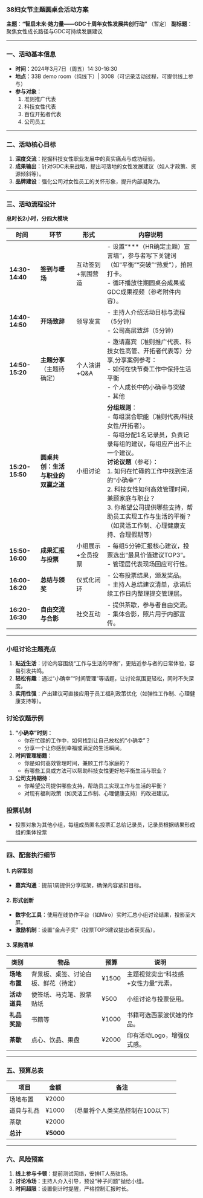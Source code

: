 
### **38妇女节主题圆桌会活动方案**  
**主题**：**“智启未来·她力量——GDC十周年女性发展共创行动”**  （暂定）
**副标题**：聚焦女性成长路径与GDC可持续发展建议  

---

### **一、活动基本信息**
- **时间**：2024年3月7日（周五）14:30-16:30  
- **地点**：33B demo room（纯线下）| 3008（可记录活动过程，可提供线上参与）
- **参与对象**：  
  1. 准则推广代表
  2. 科技女性代表
  3. 百位开拓者代表
  4. 公司员工

---

### **二、活动核心目标**
1. **深度交流**：挖掘科技女性职业发展中的真实痛点与成功经验。  
2. **成果输出**：针对GDC未来战略，提出可落地的女性发展建议（如人才政策、资源倾斜等）。  
3. **品牌建设**：强化公司对女性员工的关怀形象，提升内部凝聚力。  

---

### **三、活动流程设计**  
**总时长2小时，分四大模块**

| **时间**          | **环节**              | **形式**    | **内容说明**                                                                                                                                                                                                               |
| --------------- | ------------------- | --------- | ---------------------------------------------------------------------------------------------------------------------------------------------------------------------------------------------------------------------- |
| **14:30-14:40** | **签到与暖场**           | 互动签到+氛围营造 | - 设置“\*\*\*（HR确定主题）宣言墙”，参与者写下关键词（如“平衡”“突破”“热爱”），拍照打卡。  <br>- 循环播放往期圆桌会成果或GDC成果视频（参考附件内容）。                                                                                                                              |
| **14:40-14:50** | **开场致辞**            | 领导发言      | - 主持人介绍活动目标与流程（5分钟）<br>- 公司高层致辞（5分钟）                                                                                                                                                                                   |
| **14:50-15:20** | **主题分享**（主题待确定）     | 个人演讲+Q&A  | - 邀请嘉宾（准则推广代表、科技女性高管、开拓者代表等）分享,分享案例参考：  <br>- 如何在快节奏工作中保持生活平衡  <br>- 个人成长中的小确幸与突破  <br>- 其他                                                                                                                            |
| **15:20-15:50** | **圆桌共创：生活与职业的双赢之道** | 小组讨论      | **分组规则**：  <br>- 每组混合职能（准则代表/科技女性/开拓者）。  <br>- 每组分配1名记录员，负责记录每组的建议，每组应产出不止一个建议。  <br>**讨论议题**（参考）：  <br>1. 如何在忙碌的工作中找到生活的“小确幸”？  <br>2. 科技女性如何高效管理时间，兼顾家庭与职业？  <br>3. 你希望公司提供哪些支持，帮助员工实现工作与生活的平衡？（如灵活工作制、心理健康支持、合理假期等） |
| **15:50-16:00** | **成果汇报与投票**         | 小组展示+全员投票 | - 每组5分钟汇报核心建议，投票选出“最具价值建议TOP3”。  <br>- 管理层代表现场回应可行性。                                                                                                                                                                   |
| **16:00-16:20** | **总结与颁奖**           | 仪式化闭环     | - 公布投票结果，颁发奖品。  <br>- 主持人总结建议清单，承诺后续工作日内整理提交管理层。                                                                                                                                                                       |
| **16:20-16:30** | **自由交流与合影**         | 社交互动      | - 提供茶歇，参与者自由交流。  <br>- 集体合影，照片用于内部宣传。                                                                                                                                                                                  |

---

### **小组讨论主题亮点**

1. **贴近生活**：讨论内容围绕“工作与生活的平衡”，更贴近参与者的日常体验，容易引发共鸣。
2. **轻松有趣**：通过“小确幸”“时间管理”等话题，让讨论氛围更轻松，同时不失深度。
3. **实用性强**：产出建议可直接应用于员工福利政策优化（如弹性工作制、心理健康支持等）。

### **讨论议题示例**

1. **“小确幸”时刻**：
    - 你在忙碌的工作中，如何找到让自己放松的“小确幸”？
    - 分享一个让你感到幸福或满足的生活瞬间。
2. **时间管理秘籍**：
    - 你是如何高效管理时间，兼顾工作与家庭的？
    - 有哪些工具或方法可以帮助科技女性更好地平衡生活与职业？
3. **公司支持期待**：
    - 你希望公司提供哪些支持，帮助员工实现工作与生活的平衡？
    - 对现有福利政策（如灵活工作制、心理健康支持）的改进建议。

### 投票机制

- 投票对象为其他小组，每组成员匿名投票汇总给记录员，记录员根据结果形成组的集体投票

---

### **四、配套执行细节**  
#### **1. 内容策划**  

- **嘉宾沟通**：提前1周提供分享框架，确保内容紧扣目标。  

#### **2. 形式创新**  
- **数字化工具**：使用在线协作平台（如Miro）实时汇总小组讨论结果，投影至大屏。  
- **激励机制**：设置“金点子奖”（投票TOP3建议提出者获奖品）。  

#### **3. 采购清单**  

| **类别**   | **物品**             | **预算** | **说明**              |
| -------- | ------------------ | ------ | ------------------- |
| **场地布置** | 背景板、桌签、讨论白板、鲜花（待定） | ¥1500  | 主题视觉突出“科技感+女性力量”元素。 |
| **活动道具** | 便签纸、马克笔、投票贴纸       | ¥500   | 小组讨论与投票使用。          |
| **礼品奖励** | 书籍等                | ¥1000  | 书籍可选西蒙波伏娃的作品。       |
| **茶歇**   | 点心、饮品、果盘           | ¥2000  | 印有活动Logo，增强仪式感。     |


---

### **五、预算总表**  

| **项目** | **金额**    | 备注                 |
| ------ | --------- | ------------------ |
| 场地布置   | ¥2000     |                    |
| 道具与礼品  | ¥1000     | （尽量将个人类奖品控制在100以下） |
| 茶歇     | ¥2000     |                    |
| **总计** | **¥5000** |                    |

---

### **六、风险预案**  
1. **线上参与卡顿**：提前测试网络，安排IT人员驻场。  
2. **讨论冷场**：主持人介入引导，预设“种子问题”抛给小组。  
3. **时间超限**：设置倒计时提醒，严格控制汇报时长。  

